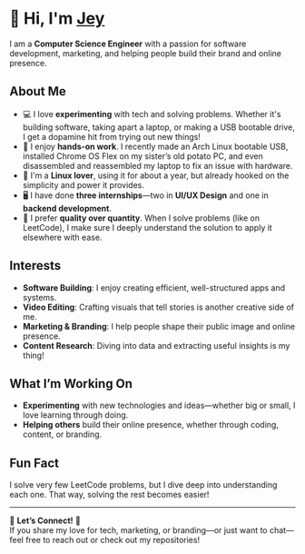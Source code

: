 # 👋 Hi, I'm [Jey](http://github.com/jey-exp)

I am a **Computer Science Engineer** with a passion for software development, marketing, and helping people build their brand and online presence. 

## About Me

- 💻 I love **experimenting** with tech and solving problems. Whether it's building software, taking apart a laptop, or making a USB bootable drive, I get a dopamine hit from trying out new things!
- 🔧 I enjoy **hands-on work**. I recently made an Arch Linux bootable USB, installed Chrome OS Flex on my sister’s old potato PC, and even disassembled and reassembled my laptop to fix an issue with hardware.
- 🌱 I'm a **Linux lover**, using it for about a year, but already hooked on the simplicity and power it provides.
- 🖥️ I have done **three internships**—two in **UI/UX Design** and one in **backend development**.
- 🎯 I prefer **quality over quantity**. When I solve problems (like on LeetCode), I make sure I deeply understand the solution to apply it elsewhere with ease.

## Interests

- **Software Building**: I enjoy creating efficient, well-structured apps and systems.
- **Video Editing**: Crafting visuals that tell stories is another creative side of me.
- **Marketing & Branding**: I help people shape their public image and online presence.
- **Content Research**: Diving into data and extracting useful insights is my thing!

## What I’m Working On

- **Experimenting** with new technologies and ideas—whether big or small, I love learning through doing.
- **Helping others** build their online presence, whether through coding, content, or branding.

## Fun Fact

I solve very few LeetCode problems, but I dive deep into understanding each one. That way, solving the rest becomes easier!

---

🌟 **Let’s Connect!** 🌟  
If you share my love for tech, marketing, or branding—or just want to chat—feel free to reach out or check out my repositories!

